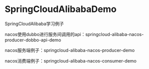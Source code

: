 # SpringCloudAlibabaDemo
SpringCloudAlibaba学习例子

nacos使用dubbo进行服务间调用的api：springcloud-alibaba-nacos-producer-dobbo-api-demo

nacos服务端例子：springcloud-alibaba-nacos-producer-demo

nacos消费端例子：springcloud-alibaba-nacos-consumer-demo
